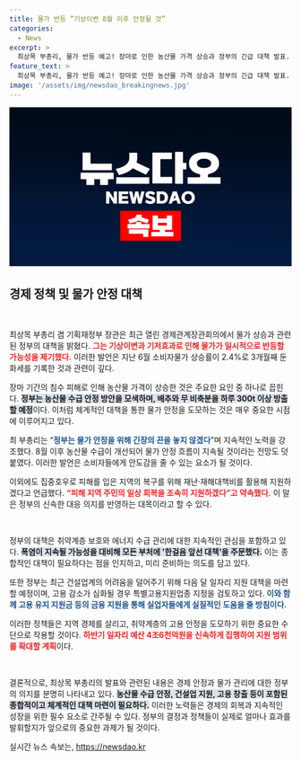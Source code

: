 ```yaml
---
title: 물가 반등 “기상이변 8월 이후 안정될 것”
categories:
  - News
excerpt: >
  최상목 부총리, 물가 반등 예고! 장마로 인한 농산물 가격 상승과 정부의 긴급 대책 발표. 향후 물가 안정 전망과 취약계층 지원 방안이 주목받고 있습니다! 클릭해서 자세히 알아보세요!
feature_text: >
  최상목 부총리, 물가 반등 예고! 장마로 인한 농산물 가격 상승과 정부의 긴급 대책 발표. 향후 물가 안정 전망과 취약계층 지원 방안이 주목받고 있습니다! 클릭해서 자세히 알아보세요!
image: '/assets/img/newsdao_breakingnews.jpg'
---
```


<p><img src="/assets/img/newsdao_breakingnews.jpg" alt="flaretime 속보" /></p>

<h2 data-ke-size="size26">경제 정책 및 물가 안정 대책</h2>

<p data-ke-size="size16">&nbsp;</p>

<p>최상목 부총리 겸 기획재정부 장관은 최근 열린 경제관계장관회의에서 물가 상승과 관련된 정부의 대책을 밝혔다. <b><span style="color: #ee2323;">그는 기상이변과 기저효과로 인해 물가가 일시적으로 반등할 가능성을 제기했다.</span></b> 이러한 발언은 지난 6월 소비자물가 상승률이 2.4%로 3개월째 둔화세를 기록한 것과 관련이 깊다. </p>

<p>장마 기간의 침수 피해로 인해 농산물 가격이 상승한 것은 주요한 요인 중 하나로 꼽힌다. <b><span style="background-color: #21538527;">정부는 농산물 수급 안정 방안을 모색하며, 배추와 무 비축분을 하루 300t 이상 방출할 예정</span></b>이다. 이처럼 체계적인 대책을 통한 물가 안정을 도모하는 것은 매우 중요한 시점에 이루어지고 있다. </p>

<p>최 부총리는 “<b><span style="color: #1a5490;">정부는 물가 안정을 위해 긴장의 끈을 놓지 않겠다</span></b>”며 지속적인 노력을 강조했다. 8월 이후 농산물 수급이 개선되어 물가 안정 흐름이 지속될 것이라는 전망도 덧붙였다. 이러한 발언은 소비자들에게 안도감을 줄 수 있는 요소가 될 것이다. </p>

<p>이외에도 집중호우로 피해를 입은 지역의 복구를 위해 재난·재해대책비를 활용해 지원하겠다고 언급했다. <b><span style="color: #ee2323;">“피해 지역 주민의 일상 회복을 조속히 지원하겠다”고 약속했다.</span></b> 이 말은 정부의 신속한 대응 의지를 반영하는 대목이라고 할 수 있다.</p>

<p data-ke-size="size16">&nbsp;</p>

<p>정부의 대책은 취약계층 보호와 에너지 수급 관리에 대한 지속적인 관심을 포함하고 있다. <b><span style="background-color: #21538527;">폭염이 지속될 가능성을 대비해 모든 부처에 '한걸음 앞선 대책'을 주문했다.</span></b> 이는 종합적인 대책이 필요하다는 점을 인지하고, 미리 준비하는 의도를 담고 있다.</p>

<p>또한 정부는 최근 건설업계의 어려움을 덜어주기 위해 다음 달 일자리 지원 대책을 마련할 예정이며, 고용 감소가 심화될 경우 특별고용지원업종 지정을 검토하고 있다. <b><span style="color: #1a5490;">이와 함께 고용 유지 지원금 등의 금융 지원을 통해 실업자들에게 실질적인 도움을 줄 방침이다.</span></b></p>

<p>이러한 정책들은 지역 경제를 살리고, 취약계층의 고용 안정을 도모하기 위한 중요한 수단으로 작용할 것이다. <b><span style="color: #ee2323;">하반기 일자리 예산 4조6천억원을 신속하게 집행하여 지원 범위를 확대할 계획</span></b>이다. </p>

<p data-ke-size="size16">&nbsp;</p>

<p>결론적으로, 최상목 부총리의 발표와 관련된 내용은 경제 안정과 물가 관리에 대한 정부의 의지를 분명히 나타내고 있다. <b><span style="background-color: #21538527;">농산물 수급 안정, 건설업 지원, 고용 창출 등이 포함된 종합적이고 체계적인 대책 마련이 필요하다.</span></b> 이러한 노력들은 경제의 회복과 지속적인 성장을 위한 필수 요소로 간주될 수 있다. 정부의 결정과 정책들이 실제로 얼마나 효과를 발휘할지가 앞으로의 중요한 과제가 될 것이다.</p>
실시간 뉴스 속보는, <a href="https://newsdao.kr" rel="dofollow">https://newsdao.kr</a>


